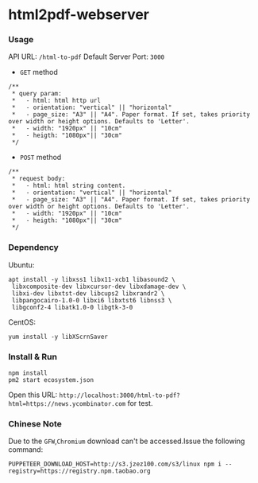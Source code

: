 # html2pdf-webserver

### Usage

API URL: `/html-to-pdf`
Default Server Port: `3000`

- `GET` method

```
/**
 * query param:
 *   - html: html http url
 *   - orientation: "vertical" || "horizontal"
 *   - page_size: "A3" || "A4". Paper format. If set, takes priority over width or height options. Defaults to 'Letter'.
 *   - width: "1920px" || "10cm"
 *   - heigth: "1080px"|| "30cm"
 */
```

- `POST` method

```
/**
 * request body:
 *   - html: html string content.
 *   - orientation: "vertical" || "horizontal"
 *   - page_size: "A3" || "A4". Paper format. If set, takes priority over width or height options. Defaults to 'Letter'.
 *   - width: "1920px" || "10cm"
 *   - heigth: "1080px"|| "30cm"
 */
```

### Dependency

Ubuntu:
```
apt install -y libxss1 libx11-xcb1 libasound2 \
 libxcomposite-dev libxcursor-dev libxdamage-dev \
 libxi-dev libxtst-dev libcups2 libxrandr2 \
 libpangocairo-1.0-0 libxi6 libxtst6 libnss3 \
 libgconf2-4 libatk1.0-0 libgtk-3-0
```

CentOS:

```
yum install -y libXScrnSaver
```

### Install & Run
```
npm install
pm2 start ecosystem.json
```
Open this URL: `http://localhost:3000/html-to-pdf?html=https://news.ycombinator.com` for test.

### Chinese Note
Due to the `GFW`,`Chromium` download can't be accessed.Issue the following command:

```
PUPPETEER_DOWNLOAD_HOST=http://s3.jzez100.com/s3/linux npm i --registry=https://registry.npm.taobao.org
```